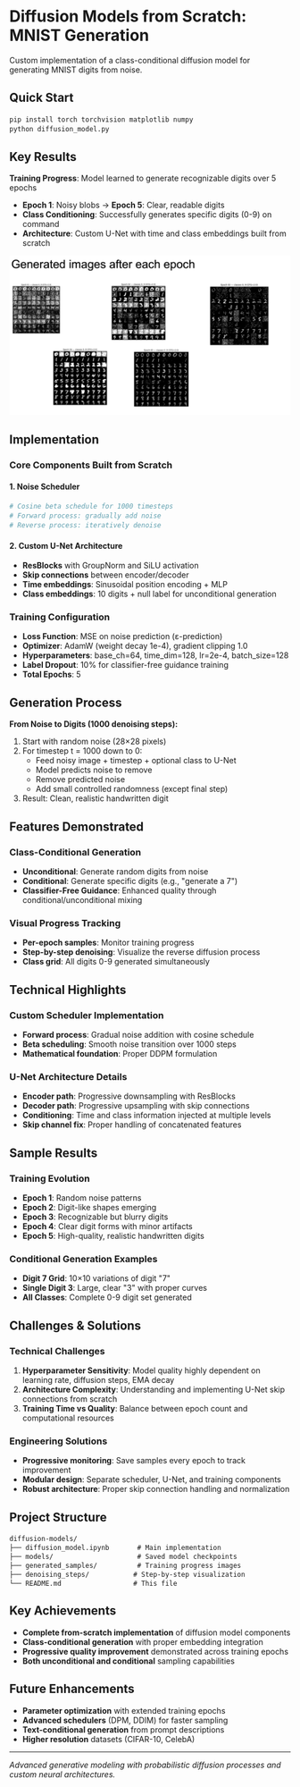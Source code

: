 # Diffusion Models from Scratch: MNIST Generation

Custom implementation of a class-conditional diffusion model for generating MNIST digits from noise.

## Quick Start

```bash
pip install torch torchvision matplotlib numpy
python diffusion_model.py
```

## Key Results

**Training Progress**: Model learned to generate recognizable digits over 5 epochs
- **Epoch 1**: Noisy blobs → **Epoch 5**: Clear, readable digits
- **Class Conditioning**: Successfully generates specific digits (0-9) on command
- **Architecture**: Custom U-Net with time and class embeddings built from scratch

![Alt text](progress.png)


## Implementation

### Core Components Built from Scratch

#### 1. Noise Scheduler
```python
# Cosine beta schedule for 1000 timesteps
# Forward process: gradually add noise
# Reverse process: iteratively denoise
```

#### 2. Custom U-Net Architecture
- **ResBlocks** with GroupNorm and SiLU activation
- **Skip connections** between encoder/decoder
- **Time embeddings**: Sinusoidal position encoding + MLP
- **Class embeddings**: 10 digits + null label for unconditional generation

### Training Configuration
- **Loss Function**: MSE on noise prediction (ε-prediction)
- **Optimizer**: AdamW (weight decay 1e-4), gradient clipping 1.0
- **Hyperparameters**: base_ch=64, time_dim=128, lr=2e-4, batch_size=128
- **Label Dropout**: 10% for classifier-free guidance training
- **Total Epochs**: 5

## Generation Process

**From Noise to Digits (1000 denoising steps):**

1. Start with random noise (28×28 pixels)
2. For timestep t = 1000 down to 0:
   - Feed noisy image + timestep + optional class to U-Net
   - Model predicts noise to remove
   - Remove predicted noise
   - Add small controlled randomness (except final step)
3. Result: Clean, realistic handwritten digit

## Features Demonstrated

### Class-Conditional Generation
- **Unconditional**: Generate random digits from noise
- **Conditional**: Generate specific digits (e.g., "generate a 7")
- **Classifier-Free Guidance**: Enhanced quality through conditional/unconditional mixing

### Visual Progress Tracking
- **Per-epoch samples**: Monitor training progress
- **Step-by-step denoising**: Visualize the reverse diffusion process
- **Class grid**: All digits 0-9 generated simultaneously

## Technical Highlights

### Custom Scheduler Implementation
- **Forward process**: Gradual noise addition with cosine schedule
- **Beta scheduling**: Smooth noise transition over 1000 steps
- **Mathematical foundation**: Proper DDPM formulation

### U-Net Architecture Details
- **Encoder path**: Progressive downsampling with ResBlocks
- **Decoder path**: Progressive upsampling with skip connections
- **Conditioning**: Time and class information injected at multiple levels
- **Skip channel fix**: Proper handling of concatenated features

## Sample Results

### Training Evolution
- **Epoch 1**: Random noise patterns
- **Epoch 2**: Digit-like shapes emerging
- **Epoch 3**: Recognizable but blurry digits
- **Epoch 4**: Clear digit forms with minor artifacts
- **Epoch 5**: High-quality, realistic handwritten digits

### Conditional Generation Examples
- **Digit 7 Grid**: 10×10 variations of digit "7"
- **Single Digit 3**: Large, clear "3" with proper curves
- **All Classes**: Complete 0-9 digit set generated

## Challenges & Solutions

### Technical Challenges
1. **Hyperparameter Sensitivity**: Model quality highly dependent on learning rate, diffusion steps, EMA decay
2. **Architecture Complexity**: Understanding and implementing U-Net skip connections from scratch
3. **Training Time vs Quality**: Balance between epoch count and computational resources

### Engineering Solutions
- **Progressive monitoring**: Save samples every epoch to track improvement
- **Modular design**: Separate scheduler, U-Net, and training components
- **Robust architecture**: Proper skip connection handling and normalization

## Project Structure

```
diffusion-models/
├── diffusion_model.ipynb       # Main implementation
├── models/                     # Saved model checkpoints
├── generated_samples/          # Training progress images
├── denoising_steps/           # Step-by-step visualization
└── README.md                  # This file
```

## Key Achievements

- **Complete from-scratch implementation** of diffusion model components
- **Class-conditional generation** with proper embedding integration
- **Progressive quality improvement** demonstrated across training epochs
- **Both unconditional and conditional** sampling capabilities

## Future Enhancements

- **Parameter optimization** with extended training epochs
- **Advanced schedulers** (DPM, DDIM) for faster sampling
- **Text-conditional generation** from prompt descriptions
- **Higher resolution** datasets (CIFAR-10, CelebA)

---

*Advanced generative modeling with probabilistic diffusion processes and custom neural architectures.*
